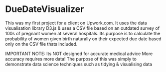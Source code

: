 # DueDateVisualizer

This was my first project for a client on Upwork.com.
It uses the data visualisation library D3.js
& uses a CSV file based on an outdated survey of 100s of pregnant women at several hospitals. 
Its purpose is to calculate the probability of women given birth naturally on their expected due date
based only on the CSV file thats included. 

IMPORTANT NOTE: Its NOT designed for accurate medical advice
More accuracy requires more data!
The purpose of this was simply to demonstrate data science techniques such as tidying & visualising data

